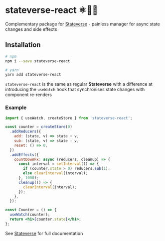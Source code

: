 # stateverse-react ⚛👩‍🚀

Complementary package for [Stateverse](https://github.com/fkrasnowski/stateverse) - painless manager for async state changes and side effects

## Installation

```sh
# npm
npm i --save stateverse-react

# yarn
yarn add stateverse-react
```

`stateverse-react` is the same as regular **Stateverse** with a difference at introducing the `useWatch` hook that synchronises state changes with component re-renders

### Example

```jsx
import { useWatch, createStore } from 'stateverse-react';

const counter = createStore(0)
  .addReducers({
    add: (state, v) => state + v,
    sub: (state, v) => state - v,
    reset: () => 0,
  })
  .addEffects({
    countDownFx: async (reducers, cleanup) => {
      const interval = setInterval(() => {
        if (counter.state > 0) reducers.sub(1);
        else clearInterval(interval);
      }, 1000);
      cleanup(() => {
        clearInterval(interval);
      });
    },
  });

const Counter = () => {
  useWatch(counter);
  return <h1>{counter.state}</h1>;
};
```

See [Stateverse](https://github.com/fkrasnowski/stateverse) for full documentation
